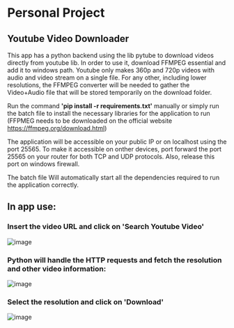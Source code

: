 # Personal Project
## Youtube Video Downloader

This app has a python backend using the lib pytube to download videos directly from youtube lib. In order to use it, download FFMPEG essential and add it to windows path. Youtube only makes 360p and 720p videos with audio and video stream on a single file. For any other, including lower resolutions, the FFMPEG converter will be needed to gather the Video+Audio file that will be stored temporarily on the download folder.

Run the command **'pip install -r requirements.txt'** manually or simply run the batch file to install the necessary libraries for the application to run (FFPMEG needs to be downloaded on the official website https://ffmpeg.org/download.html)

The application will be accessible on your public IP or on localhost using the port 25565. To make it accessible on onther devices, port forward the port 25565 on your router for both TCP and UDP protocols. Also, release this port on windows firewall.

The batch file Will automatically start all the dependencies required to run the application correctly.


## In app use:
### Insert the video URL and click on 'Search Youtube Video'
![image](https://github.com/pbrnx/YOUTUBE-DOWNLOADER/assets/128100284/b53a8be6-5029-4ba8-8bf7-df26d7d0f813)

### Python will handle the HTTP requests and fetch the resolution and other video information:
![image](https://github.com/pbrnx/YOUTUBE-DOWNLOADER/assets/128100284/2d0416bc-9483-49cd-8d4c-89dd272fc782)

### Select the resolution and click on 'Download'
![image](https://github.com/pbrnx/YOUTUBE-DOWNLOADER/assets/128100284/c25faa9f-42db-4b8b-914b-67352d9b682f)






